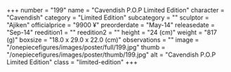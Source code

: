 +++
number = "199"
name = "Cavendish P.O.P Limited Edition"
character = "Cavendish"
category = "Limited Edition"
subcategory = ""
sculptor = "Ajiken"
officialprice = "9900 ¥"
preorderdate = "May-14"
releasedate = "Sep-14"
reedition1 = ""
reedition2 = ""
height = "24 (cm)"
weight = "817 (g)"
boxsize = "18.0 x 29.0 x 22.0 (cm)"
observations = ""
image = "/onepiecefigures/images/poster/full/199.jpg"
thumb = "/onepiecefigures/images/poster/thumb/199.jpg"
alt = "Cavendish P.O.P Limited Edition"
class = "limited-edition"
+++

